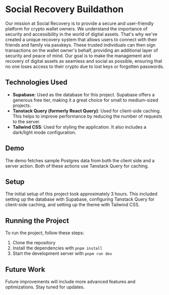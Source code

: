 # Social Recovery Buildathon

Our mission at Social Recovery is to provide a secure and user-friendly platform for crypto wallet owners. We understand the importance of security and accessibility in the world of digital assets. That's why we've created a unique recovery system that allows users to connect with their friends and family via passkeys. These trusted individuals can then sign transactions on the wallet owner's behalf, providing an additional layer of security and peace of mind. Our goal is to make the management and recovery of digital assets as seamless and social as possible, ensuring that no one loses access to their crypto due to lost keys or forgotten passwords.

## Technologies Used

- **Supabase**: Used as the database for this project. Supabase offers a generous free tier, making it a great choice for small to medium-sized projects.
- **Tanstack Query (formerly React Query)**: Used for client-side caching. This helps to improve performance by reducing the number of requests to the server.
- **Tailwind CSS**: Used for styling the application. It also includes a dark/light mode configuration.

## Demo

The demo fetches sample Postgres data from both the client side and a server action. Both of these actions use Tanstack Query for caching.

## Setup

The initial setup of this project took approximately 3 hours. This included setting up the database with Supabase, configuring Tanstack Query for client-side caching, and setting up the theme with Tailwind CSS.

## Running the Project

To run the project, follow these steps:

1. Clone the repository
2. Install the dependencies with `pnpm install`
3. Start the development server with `pnpm run dev`

## Future Work

Future improvements will include more advanced features and optimizations. Stay tuned for updates.
